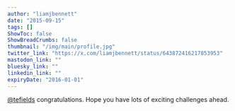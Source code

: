 ```yaml
---
author: "liamjbennett"
date: "2015-09-15"
tags: []
ShowToc: false
ShowBreadCrumbs: false
thumbnail: "/img/main/profile.jpg"
twitter_link: "https://x.com/liamjbennett/status/643872416217853953"
mastodon_link: ""
bluesky_link: ""
linkedin_link: ""
expiryDate: "2016-01-01"
---
```


[@tefields](https://x.com/tefields) congratulations. Hope you have lots of exciting challenges ahead.

